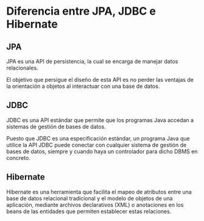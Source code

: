 # Diferencia entre JPA, JDBC e Hibernate

## JPA

JPA es una API de persistencia, la cual se encarga de manejar datos relacionales.

El objetivo que persigue el diseño de esta API es no perder las ventajas de la orientación a objetos al interactuar con una base de datos.

## JDBC

JDBC es una API estándar que permite que los programas Java accedan a sistemas de gestión de bases de datos.

Puesto que JDBC es una especificación estándar, un programa Java que utilice la API JDBC puede conectar con cualquier sistema de gestión de bases de datos, siempre y cuando haya un controlador para dicho DBMS en concreto.

## Hibernate

Hibernate es una herramienta que facilita el mapeo de atributos entre una base de datos relacional tradicional y el modelo de objetos de una aplicación, mediante archivos declarativos (XML) o anotaciones en los beans de las entidades que permiten establecer estas relaciones.
